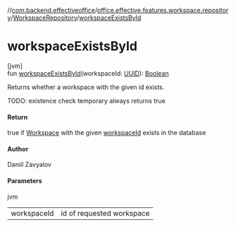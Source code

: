 //[com.backend.effectiveoffice](../../../index.md)/[office.effective.features.workspace.repository](../index.md)/[WorkspaceRepository](index.md)/[workspaceExistsById](workspace-exists-by-id.md)

# workspaceExistsById

[jvm]\
fun [workspaceExistsById](workspace-exists-by-id.md)(workspaceId: [UUID](https://docs.oracle.com/javase/8/docs/api/java/util/UUID.html)): [Boolean](https://kotlinlang.org/api/latest/jvm/stdlib/kotlin/-boolean/index.html)

Returns whether a workspace with the given id exists.

TODO: existence check temporary always returns true

#### Return

true if [Workspace](../../office.effective.model/-workspace/index.md) with the given [workspaceId](workspace-exists-by-id.md) exists in the database

#### Author

Daniil Zavyalov

#### Parameters

jvm

| | |
|---|---|
| workspaceId | id of requested workspace |
